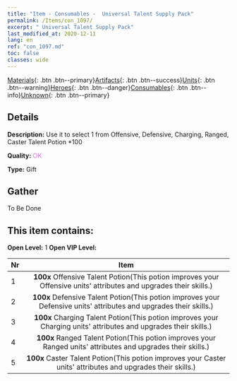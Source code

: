 ```yaml
---
title: "Item - Consumables -  Universal Talent Supply Pack"
permalink: /Items/con_1097/
excerpt: " Universal Talent Supply Pack"
last_modified_at: 2020-12-11
lang: en
ref: "con_1097.md"
toc: false
classes: wide
---
```

 [Materials](/Items/){: .btn .btn--primary}[Artifacts](/Items/Artifacts/){: .btn .btn--success}[Units](/Items/Units/){: .btn .btn--warning}[Heroes](/Items/Heroes/){: .btn .btn--danger}[Consumables](/Items/Consumables/){: .btn .btn--info}[Unknown](/Items/Unknown/){: .btn .btn--primary}

## Details
 **Description:** Use it to select 1 from Offensive, Defensive, Charging, Ranged, Caster Talent Potion *100

 **Quality:** <span style="color: #DA70D6">OK</span>

 **Type:** Gift

## Gather

  To Be Done

## This item contains:

 **Open Level:** 1
 **Open VIP Level:** 

  | Nr |      Item    |
  |:---|:------------:|
  | 1 |  **100x** Offensive Talent Potion(This potion improves your Offensive units' attributes and upgrades their skills.) | 
  | 2 |  **100x** Defensive Talent Potion(This potion improves your Defensive units' attributes and upgrades their skills.) | 
  | 3 |  **100x** Charging Talent Potion(This potion improves your Charging units' attributes and upgrades their skills.) | 
  | 4 |  **100x** Ranged Talent Potion(This potion improves your Ranged units' attributes and upgrades their skills.) | 
  | 5 |  **100x** Caster Talent Potion(This potion improves your Caster units' attributes and upgrades their skills.) | 
